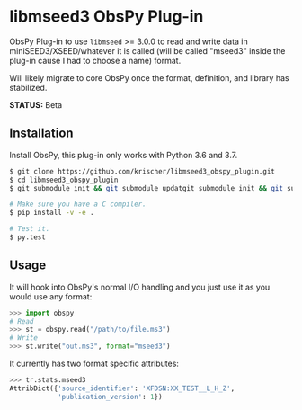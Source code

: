 # libmseed3 ObsPy Plug-in

ObsPy Plug-in to use `libmseed` >= 3.0.0 to read and write data in
miniSEED3/XSEED/whatever it is called (will be called "mseed3" inside the
plug-in cause I had to choose a name) format.

Will likely migrate to core ObsPy once the format, definition, and library
has stabilized.

**STATUS:** Beta

## Installation

Install ObsPy, this plug-in only works with Python 3.6 and 3.7.

```bash
$ git clone https://github.com/krischer/libmseed3_obspy_plugin.git
$ cd libmseed3_obspy_plugin
$ git submodule init && git submodule updatgit submodule init && git submodule updatee

# Make sure you have a C compiler.
$ pip install -v -e .

# Test it.
$ py.test
```

## Usage

It will hook into ObsPy's normal I/O handling and you just use it as you would
use any format:

```python
>>> import obspy
# Read
>>> st = obspy.read("/path/to/file.ms3")
# Write
>>> st.write("out.ms3", format="mseed3")
```

It currently has two format specific attributes:

```python
>>> tr.stats.mseed3
AttribDict({'source_identifier': 'XFDSN:XX_TEST__L_H_Z',
            'publication_version': 1})
```

